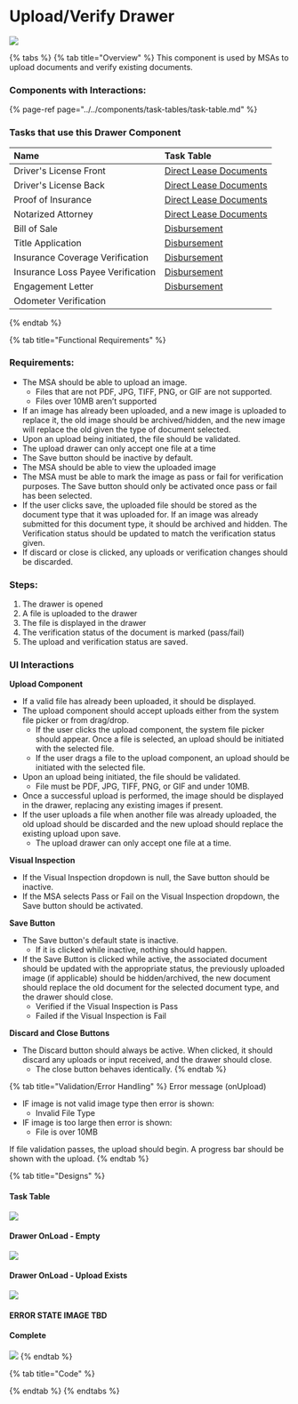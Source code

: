 # Upload/Verify Drawer

![](../../.gitbook/assets/screen-shot-2021-09-29-at-4.27.10-pm.png)

{% tabs %}
{% tab title="Overview" %}
This component is used by MSAs to upload documents and verify existing documents.

### Components with Interactions:

{% page-ref page="../../components/task-tables/task-table.md" %}



### Tasks that use this Drawer Component <a id="tasks-that-use-this-drawer-component"></a>

| Name | Task Table |
| :--- | :--- |
| Driver's License Front | ​[Direct Lease Documents](https://app.gitbook.com/@carputty/s/axle/~/drafts/-MknK5R5yIP9tXv-bbTE/components/task-tables/task-table/direct-lease-documents)​ |
| Driver's License Back | ​[Direct Lease Documents](https://app.gitbook.com/@carputty/s/axle/~/drafts/-MknK5R5yIP9tXv-bbTE/components/task-tables/task-table/direct-lease-documents)​ |
| Proof of Insurance | ​[Direct Lease Documents](https://app.gitbook.com/@carputty/s/axle/~/drafts/-MknK5R5yIP9tXv-bbTE/components/task-tables/task-table/direct-lease-documents)​ |
| Notarized Attorney | ​[Direct Lease Documents](https://app.gitbook.com/@carputty/s/axle/~/drafts/-MknK5R5yIP9tXv-bbTE/components/task-tables/task-table/direct-lease-documents)​ |
| Bill of Sale | ​[Disbursement](https://app.gitbook.com/@carputty/s/axle/~/drafts/-MknK5R5yIP9tXv-bbTE/components/task-tables/task-table/disbursement)​ |
| Title Application | ​[Disbursement](https://app.gitbook.com/@carputty/s/axle/~/drafts/-MknK5R5yIP9tXv-bbTE/components/task-tables/task-table/disbursement)​ |
| Insurance Coverage Verification | ​[Disbursement](https://app.gitbook.com/@carputty/s/axle/~/drafts/-MknK5R5yIP9tXv-bbTE/components/task-tables/task-table/disbursement)​ |
| Insurance Loss Payee Verification | ​[Disbursement](https://app.gitbook.com/@carputty/s/axle/~/drafts/-MknK5R5yIP9tXv-bbTE/components/task-tables/task-table/disbursement)​ |
| Engagement Letter | ​[Disbursement](https://app.gitbook.com/@carputty/s/axle/~/drafts/-MknK5R5yIP9tXv-bbTE/components/task-tables/task-table/disbursement)​ |
| Odometer Verification |  |
{% endtab %}

{% tab title="Functional Requirements" %}
### **Requirements:**

* The MSA should be able to upload an image.
  * Files that are not PDF, JPG, TIFF, PNG, or GIF are not supported.
  * Files over 10MB aren’t supported
* If an image has already been uploaded, and a new image is uploaded to replace it, the old image should be archived/hidden, and the new image will replace the old given the type of document selected.
* Upon an upload being initiated, the file should be validated.
* The upload drawer can only accept one file at a time
* The Save button should be inactive by default.
* The MSA should be able to view the uploaded image
* The MSA must be able to mark the image as pass or fail for verification purposes. The Save button should only be activated once pass or fail has been selected.
* If the user clicks save, the uploaded file should be stored as the document type that it was uploaded for. If an image was already submitted for this document type, it should be archived and hidden. The Verification status should be updated to match the verification status given.
* If discard or close is clicked, any uploads or verification changes should be discarded.

### **Steps:**

1. The drawer is opened
2. A file is uploaded to the drawer
3. The file is displayed in the drawer
4. The verification status of the document is marked \(pass/fail\)
5. The upload and verification status are saved.

### UI Interactions

**Upload Component**

* If a valid file has already been uploaded, it should be displayed.
* The upload component should accept uploads either from the system file picker or from drag/drop.
  * If the user clicks the upload component, the system file picker should appear. Once a file is selected, an upload should be initiated with the selected file.
  * If the user drags a file to the upload component, an upload should be initiated with the selected file.
* Upon an upload being initiated, the file should be validated.
  * File must be PDF, JPG, TIFF, PNG, or GIF and under 10MB.
* Once a successful upload is performed, the image should be displayed in the drawer, replacing any existing images if present.
* If the user uploads a file when another file was already uploaded, the old upload should be discarded and the new upload should replace the existing upload upon save.
  * The upload drawer can only accept one file at a time.

**Visual Inspection**

* If the Visual Inspection dropdown is null, the Save button should be inactive.
* If the MSA selects Pass or Fail on the Visual Inspection dropdown, the Save button should be activated.

**Save Button**

* The Save button's default state is inactive.
  * If it is clicked while inactive, nothing should happen.
* If the Save Button is clicked while active, the associated document should be updated with the appropriate status, the previously uploaded image \(if applicable\) should be hidden/archived, the new document should replace the old document for the selected document type, and the drawer should close.
  * Verified if the Visual Inspection is Pass
  * Failed if the Visual Inspection is Fail

**Discard and Close Buttons**

* The Discard button should always be active. When clicked, it should discard any uploads or input received, and the drawer should close.
  * The close button behaves identically.
{% endtab %}

{% tab title="Validation/Error Handling" %}
Error message \(onUpload\)

* IF image is not valid image type then error is shown:
  * Invalid File Type
* IF image is too large then error is shown:
  * File is over 10MB

If file validation passes, the upload should begin. A progress bar should be shown with the upload.
{% endtab %}

{% tab title="Designs" %}
#### Task Table

![](../../.gitbook/assets/screen-shot-2021-09-29-at-4.11.00-pm.png)

#### Drawer OnLoad - Empty

![](../../.gitbook/assets/screen-shot-2021-09-29-at-4.23.12-pm.png)

#### 

#### Drawer OnLoad - Upload Exists

![](../../.gitbook/assets/screen-shot-2021-09-29-at-4.27.10-pm.png)

#### ERROR STATE IMAGE TBD

#### Complete

![](../../.gitbook/assets/screen-shot-2021-09-29-at-4.30.50-pm.png)
{% endtab %}

{% tab title="Code" %}

{% endtab %}
{% endtabs %}

### 

